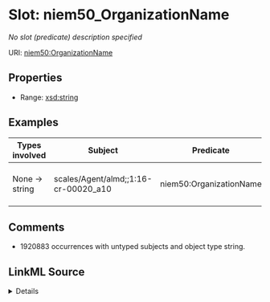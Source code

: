 

# Slot: niem50_OrganizationName


_No slot (predicate) description specified_





URI: [niem50:OrganizationName](http://release.niem.gov/niem/niem-core/5.0/OrganizationName)



<!-- no inheritance hierarchy -->








## Properties

* Range: [xsd:string](http://www.w3.org/2001/XMLSchema#string)






## Examples

| Types involved | Subject | Predicate | Object |
| --- | --- | --- | --- |
| None → string | scales/Agent/almd;;1:16-cr-00020_a10 | niem50:OrganizationName | US Attorney's Office - MDAL |


## Comments

* 1920883 occurrences with untyped subjects and object type string.



## LinkML Source

<details>

```yaml
name: niem50_OrganizationName
description: No slot (predicate) description specified
comments:
- 1920883 occurrences with untyped subjects and object type string.
examples:
- description: None → string
  object:
    example_object: US Attorney's Office - MDAL
    example_object_type: string
    example_predicate: niem50:OrganizationName
    example_subject: scales/Agent/almd;;1:16-cr-00020_a10
    example_subject_type: None
from_schema: scales-kg-new
rank: 1000
slot_uri: niem50:OrganizationName
alias: niem50_OrganizationName
range: string

```
</details>